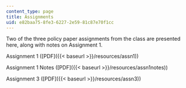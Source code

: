 ```yaml
---
content_type: page
title: Assignments
uid: e82baa75-8fe3-6227-2e59-81c87e70f1cc
---
```


Two of the three policy paper assignments from the class are presented here, along with notes on Assignment 1.

Assignment 1 ([PDF]({{< baseurl >}}/resources/assn1))

Assignment 1 Notes ([PDF]({{< baseurl >}}/resources/assn1notes))

Assignment 3 ([PDF]({{< baseurl >}}/resources/assn3))
